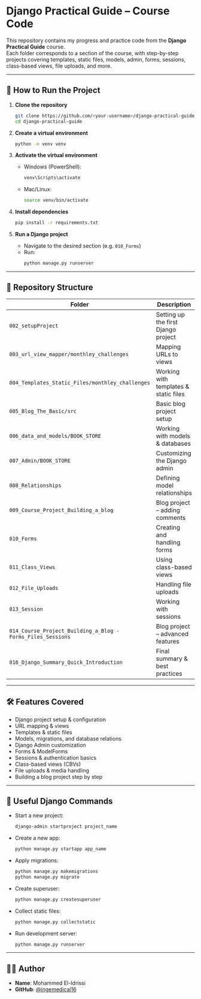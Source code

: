 # Django Practical Guide – Course Code

This repository contains my progress and practice code from the **Django Practical Guide** course.  
Each folder corresponds to a section of the course, with step-by-step projects covering templates, static files, models, admin, forms, sessions, class-based views, file uploads, and more.

---

## 🚀 How to Run the Project

1. **Clone the repository**
   ```bash
   git clone https://github.com/<your-username>/django-practical-guide.git
   cd django-practical-guide
   ```

2. **Create a virtual environment**
   ```bash
   python -m venv venv
   ```

3. **Activate the virtual environment**
   - Windows (PowerShell):
     ```bash
     venv\Scripts\activate
     ```
   - Mac/Linux:
     ```bash
     source venv/bin/activate
     ```

4. **Install dependencies**
   ```bash
   pip install -r requirements.txt
   ```

5. **Run a Django project**
   - Navigate to the desired section (e.g. `010_Forms`)  
   - Run:
     ```bash
     python manage.py runserver
     ```

---

## 📂 Repository Structure

| Folder | Description |
|--------|-------------|
| `002_setupProject` | Setting up the first Django project |
| `003_url_view_mapper/monthley_challenges` | Mapping URLs to views |
| `004_Templates_Static_Files/monthley_challenges` | Working with templates & static files |
| `005_Blog_The_Basic/src` | Basic blog project setup |
| `006_data_and_models/BOOK_STORE` | Working with models & databases |
| `007_Admin/BOOK_STORE` | Customizing the Django admin |
| `008_Relationships` | Defining model relationships |
| `009_Course_Project_Building_a_blog` | Blog project – adding comments |
| `010_Forms` | Creating and handling forms |
| `011_Class_Views` | Using class-based views |
| `012_File_Uploads` | Handling file uploads |
| `013_Session` | Working with sessions |
| `014_Course_Project_Building_a_Blog - Forms_Files_Sessions` | Blog project – advanced features |
| `016_Django_Summary_Quick_Introduction` | Final summary & best practices |

---

## 🛠 Features Covered
- Django project setup & configuration  
- URL mapping & views  
- Templates & static files  
- Models, migrations, and database relations  
- Django Admin customization  
- Forms & ModelForms  
- Sessions & authentication basics  
- Class-based views (CBVs)  
- File uploads & media handling  
- Building a blog project step by step  

---

## 📖 Useful Django Commands

- Start a new project:  
  ```bash
  django-admin startproject project_name
  ```

- Create a new app:  
  ```bash
  python manage.py startapp app_name
  ```

- Apply migrations:  
  ```bash
  python manage.py makemigrations
  python manage.py migrate
  ```

- Create superuser:  
  ```bash
  python manage.py createsuperuser
  ```

- Collect static files:  
  ```bash
  python manage.py collectstatic
  ```

- Run development server:  
  ```bash
  python manage.py runserver
  ```

---

## 👨‍💻 Author
- **Name**: Mohammed El-Idrissi  
- **GitHub**: [@ingemedical16](https://github.com/ingemedical16)  
